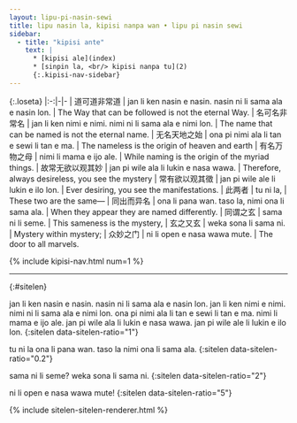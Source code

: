 ```yaml
---
layout: lipu-pi-nasin-sewi
title: lipu nasin la, kipisi nanpa wan • lipu pi nasin sewi
sidebar:
  - title: "kipisi ante"
    text: |
      * [kipisi ale](index)
      * [sinpin la, <br/> kipisi nanpa tu](2)
      {:.kipisi-nav-sidebar}
---
```


{:.loseta}
|:-:|-|-
| 道可道<wbr/>非常道          | jan li ken nasin e nasin. nasin ni li sama ala e nasin lon. | The Way that can be followed is not the eternal Way.
| 名可名<wbr/>非常名          | jan li ken nimi e nimi. nimi ni li sama ala e nimi lon.     | The name that can be named is not the eternal name.
| 无名天<wbr/>地之始          | ona pi nimi ala li tan e sewi li tan e ma.                  | The nameless is the origin of heaven and earth
| 有名万<wbr/>物之母          | nimi li mama e ijo ale.                                     | While naming is the origin of the myriad things.
| 故常无欲<wbr/>以观其妙 | jan pi wile ala li lukin e nasa wawa.                       | Therefore, always desireless, you see the mystery
| 常有欲<wbr/>以观其徵   | jan pi wile ale li lukin e ilo lon.                         | Ever desiring, you see the manifestations.
| 此两者                 | tu ni la,                                                   | These two are the same—
| 同出而异名             | ona li pana wan. taso la, nimi ona li sama ala.             | When they appear they are named differently.
| 同谓之玄              | sama ni li seme.                                            | This sameness is the mystery,
| 玄之又玄              | weka sona li sama ni.                                       | Mystery within mystery;
| 众妙之门              | ni li open e nasa wawa mute.                                | The door to all marvels.

{% include kipisi-nav.html num=1 %}

-------
{:#sitelen}

jan li ken nasin e nasin. nasin ni li sama ala e nasin lon.
jan li ken nimi e nimi. nimi ni li sama ala e nimi lon.
ona pi nimi ala li tan e sewi li tan e ma.
nimi li mama e ijo ale.
jan pi wile ala li lukin e nasa wawa.
jan pi wile ale li lukin e ilo lon.
{:sitelen data-sitelen-ratio="1"}

tu ni la ona li pana wan.
taso la nimi ona li sama ala.
{:sitelen data-sitelen-ratio="0.2"}

sama ni li seme? weka sona li sama ni.
{:sitelen data-sitelen-ratio="2"}

ni li open e nasa wawa mute!
{:sitelen data-sitelen-ratio="5"}

{% include sitelen-sitelen-renderer.html %}
